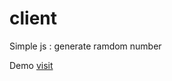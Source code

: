 # client
Simple js : generate ramdom number

Demo
<a href="https://sunlei2007.github.io/client.github.io/index.html">visit</a>